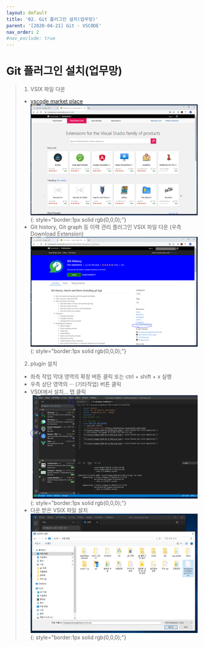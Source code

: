```yaml
---
layout: default
title: '02. Git 플러그인 설치(업무망)'
parent: '[2020-04-21] Git - VSCODE'
nav_order: 2
#nav_exclude: true
---
```

# Git 플러그인 설치(업무망)
> 1. VSIX 파일 다운  
>- [vscode market place](https://marketplace.visualstudio.com/vscode)  
![](/assets/images/2020-04-21/plugin_work_01.png){: style="border:1px solid rgb(0,0,0);"}
>- Git history, Git graph 등 이력 관리 플러그인 VSIX 파일 다운 (우측 Download Extension)  
![](/assets/images/2020-04-21/plugin_work_02.png){: style="border:1px solid rgb(0,0,0);"}
> 2. plugin 설치  
>- 좌측 작업 막대 영역의 확장 버튼 클릭 또는 ctrl + shift + x 실행  
>- 우측 상단 영역의 ··· (기타작업) 버튼 클릭  
>- VSIX에서 설치... 탭 클릭  
![](/assets/images/2020-04-21/plugin_work_03.png){: style="border:1px solid rgb(0,0,0);"}
>- 다운 받은 VSIX 파일 설치  
![](/assets/images/2020-04-21/plugin_work_04.png){: style="border:1px solid rgb(0,0,0);"}